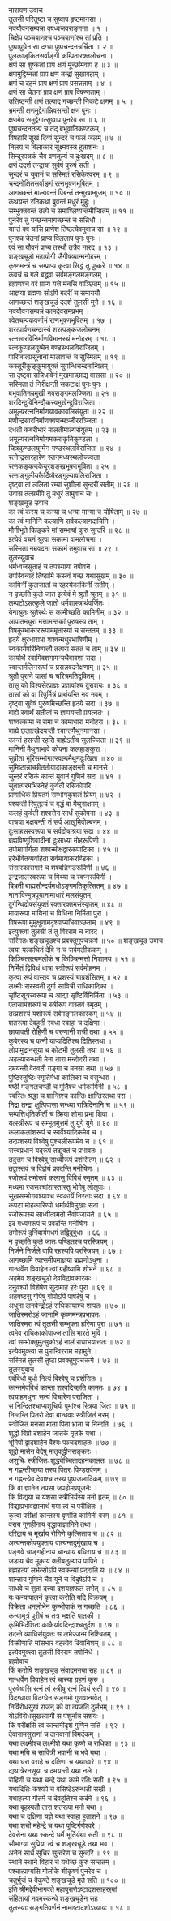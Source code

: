 नारायण उवाच  
तुलसी परितुष्टा च सुष्वाप हृष्टमानसा ।  
नवयौवनसम्पन्ना वृषध्वजवराङ्‌गना ॥ १ ॥  
चिक्षेप पञ्चबाणश्च पञ्चबाणांश्च तां प्रति ।  
पुष्पायुधेन सा दग्धा पुष्पचन्दनचर्चिता ॥ २ ॥  
पुलकाङ्‌कितसर्वाङ्‌गी कम्पितारक्तलोचना ।  
क्षणं सा शुष्कतां प्राप क्षणं मूर्च्छामवाप ह ॥ ३ ॥  
क्षणमुद्विग्नतां प्राप क्षणं तन्द्रां सुखावहाम् ।  
क्षणं च दहनं प्राप क्षणं प्राप प्रसन्नताम् ॥ ४ ॥  
क्षणं सा चेतनां प्राप क्षणं प्राप विषण्णताम् ।  
उत्तिष्ठन्ती क्षणं तल्पाद्‌ गच्छन्ती निकटे क्षणम् ॥ ५ ॥  
भ्रमन्ती क्षणमुद्वेगान्निवसन्ती क्षणं पुनः ।  
क्षणमेव समुद्वेगात्सुष्वाप पुनरेव सा ॥ ६ ॥  
पुष्पचन्दनतल्पं च तद्‌ बभूवातिकण्टकम् ।  
विषहारि सुखं दिव्यं सुन्दरं च फलं जलम् ॥ ७ ॥  
निलयं च बिलाकारं सूक्ष्मवस्त्रं हुताशनः ।  
सिन्दूरपत्रकं चैव व्रणतुल्यं च दुःखदम् ॥ ८ ॥  
क्षणं ददर्श तन्द्रायां सुवेषं पुरुषं सती ।  
सुन्दरं च युवानं च सस्मितं रसिकेश्वरम् ॥ ९ ॥  
चन्दनोक्षितसर्वाङ्‌गं रत्नभूषणभूषितम् ।  
आगच्छन्तं माल्यवन्तं पिबन्तं तन्मुखाम्बुजम् ॥ १० ॥  
कथयन्तं रतिकथां ब्रुवन्तं मधुरं मुहुः ।  
सम्भुक्तवन्तं तल्पे च समाश्लिष्यन्तमीप्सितम् ॥ ११ ॥  
पुनरेव तु गच्छन्तमागच्छन्तं च सन्निधौ ।  
यान्तं क्व यासि प्राणेश तिष्ठत्येवमुवाच सा ॥ १२ ॥  
पुनश्च चेतनां प्राप्य विललाप पुनः पुनः ।  
एवं सा यौवनं प्राप्य तस्थौ तत्रैव नारद ॥ १३ ॥  
शङ्‌खचूडो महायोगी जैगीषव्यान्मनोहरम् ।  
कृष्णमन्त्रं च सम्प्राप्य कृत्वा सिद्धं तु पुष्करे ॥ १४ ॥  
कवचं च गले बद्ध्वा सर्वमङ्‌गलमङ्‌गलम् ।  
ब्रह्मणश्च वरं प्राप्य यत्ते मनसि वाञ्छितम् ॥ १५ ॥  
आज्ञया ब्रह्मणः सोऽपि बदरीं च समाययौ ।  
आगच्छन्तं शङ्‌खचूडं ददर्श तुलसी मुने ॥ १६ ॥  
नवयौवनसम्पन्नं कामदेवसमप्रभम् ।  
श्वेतचम्पकवर्णाभं रत्नभूषणभूषितम् ॥ १७ ॥  
शरत्पार्वणचन्द्रास्यं शरत्पङ्‌कजलोचनम् ।  
रत्नसारविनिर्माणविमानस्थं मनोहरम् ॥ १८ ॥  
रत्नकुण्डलयुग्मेन गण्डस्थलविराजितम् ।  
पारिजातप्रसूनानां मालावन्तं च सुस्मितम् ॥ १९ ॥  
कस्तूरीकुङ्‌कुमायुक्तं सुगन्धिचन्दनान्वितम् ।  
सा दृष्ट्वा सन्निधावेनं मुखमाच्छाद्य वाससा ॥ २० ॥  
सस्मिता तं निरीक्षन्ती सकटाक्षं पुनः पुनः ।  
बभूवातिनम्रमुखी नवसङ्‌गमलज्जिता ॥ २१ ॥  
शरदिन्दुविनिन्द्यैकस्वमुखेन्दुविराजिता ।  
अमूल्यरत्ननिर्माणयावकावलिसंयुता ॥ २२ ॥  
मणीन्द्रसारनिर्माणक्वणन्मञ्जीररञ्जिता ।  
दधती कबरीभारं मालतीमाल्यसंयुतम् ॥ २३ ॥  
अमूल्यरत्ननिर्माणमकराकृतिकुण्डला ।  
चित्रकुण्डलयुग्मेन गण्डस्थलविराजिता ॥ २४ ॥  
रत्नेन्द्रसारहारेण स्तनमध्यस्थलोज्ज्वला ।  
रत्नकङ्‌कणकेयूरशङ्‌खभूषणभूषिता ॥ २५ ॥  
रत्नाङ्‌गुलीयकैर्दिव्यैरङ्‌गुल्यावलिराजिता ।  
दृष्ट्वा तां ललितां रम्यां सुशीलां सुन्दरीं सतीम् ॥ २६ ॥  
उवास तत्समीपे तु मधुरं तामुवाच सः ।  
शङ्खचूड उवाच  
का त्वं कस्य च कन्या च धन्या मान्या च योषिताम् ॥ २७ ॥  
का त्वं मानिनि कल्याणि सर्वकल्याणदायिनि ।  
मौनीभूते किङ्‌करे मां सम्भाषां कुरु सुन्दरि ॥ २८ ॥  
इत्येवं वचनं श्रुत्वा सकामा वामलोचना ।  
सस्मिता नम्रवदना सकामं तमुवाच सा ॥ २९ ॥  
तुलस्युवाच  
धर्मध्वजसुताहं च तपस्यायां तपोवने ।  
तपस्विन्यहं तिष्ठामि कस्त्वं गच्छ यथासुखम् ॥ ३० ॥  
कामिनीं कुलजातां च रहस्येकाकिनीं सतीम् ।  
न पृच्छति कुले जात इत्येवं मे श्रुतौ श्रुतम् ॥ ३१ ॥  
लम्पटोऽसत्कुले जातो धर्मशास्त्रार्थवर्जितः ।  
येनाश्रुतः श्रुतेरर्थः स कामीच्छति कामिनीम् ॥ ३२ ॥  
आपातमधुरां मत्तामन्तकां पुरुषस्य ताम् ।  
विषकुम्भाकाररूपाममृतास्यां च सन्ततम् ॥ ३३ ॥  
हृदये क्षुरधाराभां शश्वन्मधुरभाषिणीम् ।  
स्वकार्यपरिनिष्पत्त्यै तत्परा सततं च ताम् ॥ ३४ ॥  
कार्यार्थे स्वामिवशगामन्यथैवावशां सदा ।  
स्वान्तर्मलिनरूपां च प्रसन्नवदनेक्षणाम् ॥ ३५ ॥  
श्रुतौ पुराणे यासां च चरित्रमतिदूषितम् ।  
तासु को विश्वसेत्प्राज्ञः प्रज्ञावांश्च दुराशयः ॥ ३६ ॥  
तासां को वा रिपुर्मित्रं प्रार्थयन्ति नवं नवम् ।  
दृष्ट्वा सुवेषं पुरुषमिच्छन्ति हृदये सदा ॥ ३७ ॥  
बाह्ये स्वार्थं सतीत्वं च ज्ञापयन्ती प्रयत्नतः ।  
शश्वत्कामा च रामा च कामाधारा मनोहरा ॥ ३८ ॥  
बाह्ये छलात्खेदयन्ती स्वान्तर्मैथुनमानसा ।  
कान्तं हसन्ती रहसि बाह्येऽतीव सुलज्जिता ॥ ३९ ॥  
मानिनी मैथुनाभावे कोपना कलहाङ्‌कुरा ।  
सुप्रीता भूरिसम्भोगात्स्वल्पमैथुनदुःखिता ॥ ४० ॥  
सुमिष्टान्नाच्छीततोयादाकाङ्‌क्षन्ती च मानसे ।  
सुन्दरं रसिकं कान्तं युवानं गुणिनं सदा ॥ ४१ ॥  
सुतात्परमभिस्नेहं कुर्वती रसिकोपरि ।  
प्राणाधिकं प्रियतमं सम्भोगकुशलं प्रियम् ॥ ४२ ॥  
पश्यन्ती रिपुतुल्यं च वृद्धं वा मैथुनाक्षमम् ।  
कलहं कुर्वती शश्वत्तेन सार्धं सुकोपना ॥ ४३ ॥  
वाचया भक्षयन्ती तं सर्प आखुमिवोल्बणम् ।  
दुःसाहसस्वरूपा च सर्वदोषाश्रया सदा ॥ ४४ ॥  
ब्रह्मविष्णुशिवादीनां दुःसाध्या मोहरूपिणी ।  
तपोमार्गार्गला शश्वन्मोक्षद्वारकपाटिका ॥ ४५ ॥  
हरेर्भक्तिव्यवहिता सर्वमायाकरण्डिका ।  
संसारकारागारे च शश्वन्निगडरूपिणी ॥ ४६ ॥  
इन्द्रजालस्वरूपा च मिथ्या च स्वप्नरूपिणी ।  
बिभ्रती बाह्यसौन्दर्यमधोऽङ्‌गमतिकुत्सितम् ॥ ४७ ॥  
नानाविण्मूत्रपूयानामाधारं मलसंयुतम् ।  
दुर्गन्धिदोषसंयुक्तं रक्तारक्तमसंस्कृतम् ॥ ४८ ॥  
मायारूपा मायिनां च विधिना निर्मिता पुरा ।  
विषरूपा मुमुक्षूणामदृश्याप्यभिवाञ्छताम् ॥ ४९ ॥  
इत्युक्त्वा तुलसी तं तु विरराम च नारद ।  
सस्मितः शङ्‌खचूडश्च प्रवक्तुमुपचक्रमे ॥ ५० ॥
शङ्खचूड उवाच  
त्वया यत्कथितं देवि न च सर्वमलीककम् ।  
किञ्चित्सत्यमलीकं च किञ्चिन्मत्तो निशामय ॥ ५१ ॥  
निर्मितं द्विविधं धात्रा स्त्रीरूपं सर्वमोहनम् ।  
कृत्वा रूपं वास्तवं च प्रशस्यं चाप्रशंसितम् ॥ ५२ ॥  
लक्ष्मीः सरस्वती दुर्गा सावित्री राधिकादिका ।  
सृष्टिसूत्रस्वरूपा च आद्या सृष्टिर्विनिर्मिता ॥ ५३ ॥  
एतासामंशरूपं च स्त्रीरूपं वास्तवं स्मृतम् ।  
तत्प्रशस्यं यशोरूपं सर्वमङ्‌गलकारकम् ॥ ५४ ॥  
शतरूपा देवहूती स्वधा स्वाहा च दक्षिणा ।  
छायावती रोहिणी च वरुणानी शची तथा ॥ ५५ ॥  
कुबेरस्य च पत्नी याप्यदितिश्च दितिस्तथा ।  
लोपामुद्रानसूया च कोटभी तुलसी तथा ॥ ५६ ॥  
अहल्यारुन्धती मेना तारा मन्दोदरी तथा ।  
दमयन्ती वेदवती गङ्‌गा च मनसा तथा ॥ ५७ ॥  
पुष्टिस्तुष्टिः स्मृतिर्मेधा कालिका च वसुन्धरा ।  
षष्ठी मङ्‌गलचण्डी च मूर्तिश्च धर्मकामिनी ॥ ५८ ॥  
स्वस्तिः श्रद्धा च शान्तिश्च कान्तिः क्षान्तिस्तथा परा ।  
निद्रा तन्द्रा क्षुत्पिपासा सन्ध्या रात्रिदिनानि च ॥ ५९ ॥  
सम्पत्तिर्धृतिकीर्ती च क्रिया शोभा प्रभा शिवा ।  
यत्स्त्रीरूपं च सम्भूतमुत्तमं तु युगे युगे ॥ ६० ॥  
कलाकलांशरूपं च स्वर्वेश्यादिकमेव च ।  
तदप्रशस्यं विश्वेषु पुंश्चलीरूपमेव च ॥ ६१ ॥  
सत्त्वप्रधानं यद्‌रूपं तद्युक्तं च प्रभावतः ।  
तदुत्तमं च विश्वेषु साध्वीरूपं प्रशंसितम् ॥ ६२ ॥  
तद्वास्तवं च विज्ञेयं प्रवदन्ति मनीषिणः ।  
रजोरूपं तमोरूपं कलासु विविधं स्मृतम् ॥ ६३ ॥  
मध्यमा रजसश्चांशास्तास्तु भोगेषु लोलुपाः ।  
सुखसम्भोगवश्याश्च स्वकार्ये निरताः सदा ॥ ६४ ॥  
कपटा मोहकारिण्यो धर्मार्थविमुखाः सदा ।  
रजोरूपस्य साध्वीत्वमतो नैवोपजायते ॥ ६५ ॥  
इदं मध्यमरूपं च प्रवदन्ति मनीषिणः ।  
तमोरूपं दुर्निवार्यमधमं तद्विदुर्बुधाः ॥ ६६ ॥  
न पृच्छति कुले जातः पण्डितश्च परस्त्रियम् ।  
निर्जने निर्जले वापि रहस्यपि परस्त्रियम् ॥ ६७ ॥  
आगच्छामि त्वत्समीपमाज्ञया ब्रह्मणोऽधुना ।  
गान्धर्वेण विवाहेन त्वां ग्रहीष्यामि शोभने ॥ ६८ ॥  
अहमेव शङ्‌खचूडो देवविद्रावकारकः ।  
दनुवंश्यो विशेषेण सुदामाहं हरेः पुरा ॥ ६९ ॥  
अहमष्टसु गोपेषु गोपोऽपि पार्षदेषु च ।  
अधुना दानवेन्द्रोऽहं राधिकायाश्च शापतः ॥ ७० ॥  
जातिस्मरोऽहं जानामि कृष्णमन्त्रप्रभावतः ।  
जातिस्मरा त्वं तुलसी सम्भुक्ता हरिणा पुरा ॥ ७१ ॥  
त्वमेव राधिकाकोपाज्जातासि भारते भुवि ।  
त्वां सम्भोक्तुमुत्सुकोऽहं नालं राधाभयात्ततः ॥ ७२ ॥  
इत्येवमुक्त्वा स पुमान्विरराम महामुने ।  
सस्मितं तुलसी तुष्टा प्रवक्तुमुपचक्रमे ॥ ७३ ॥  
तुलस्युवाच  
एवंविधो बुधो नित्यं विश्वेषु च प्रशंसितः ।  
कान्तमेवंविधं कान्ता शश्वदिच्छति कामतः ॥ ७४ ॥  
त्वयाहमधुना सत्यं विचारेण पराजिता ।  
स निन्दितश्चाप्यशुचिर्यः पुमांश्च स्त्रिया जितः ॥ ७५ ॥  
निन्दन्ति पितरो देवा बान्धवाः स्त्रीजितं नरम् ।  
स्त्रीजितं मनसा माता पिता भ्राता च निन्दति ॥ ७६ ॥  
शुद्धो विप्रो दशाहेन जातके मृतके यथा ।  
भूमिपो द्वादशाहेन वैश्यः पञ्चदशाहतः ॥ ७७ ॥  
शूद्रो मासेन वेदेषु मातृवद्धीनसङ्‌करः ।  
अशुचिः स्त्रीजितः शुद्ध्येच्चितादहनकालतः ॥ ७८ ॥  
न गह्णन्तीच्छया तस्य पितरः पिण्डतर्पणम् ।  
न गह्णन्त्येव देवाश्च तस्य पुष्पजलादिकम् ॥ ७९ ॥  
किं वा ज्ञानेन तपसा जपहोमप्रपूजनैः ।  
किं विद्यया च यशसा स्त्रीभिर्यस्य मनो हृतम् ॥ ८० ॥  
विद्याप्रभावज्ञानार्थं मया त्वं च परीक्षितः ।  
कृत्वा परीक्षां कान्तस्य वृणोति कामिनी वरम् ॥ ८१ ॥  
वराय गुणहीनाय वृद्धायाज्ञानिने तथा ।  
दरिद्राय च मूर्खाय रोगिणे कुत्सिताय च ॥ ८२ ॥  
अत्यन्तकोपयुक्ताय वात्यन्तदुर्मुखाय च ।  
पङ्‌गवे चाङ्‌गहीनाय चान्धाय बधिराय च ॥ ८३ ॥  
जडाय चैव मूकाय क्लीबतुल्याय पापिने ।  
ब्रह्महत्यां लभेत्सोऽपि स्वकन्यां प्रददाति यः ॥ ८४ ॥  
शान्ताय गुणिने चैव यूने च विदुषेऽपि च ।  
साधवे च सुतां दत्त्वा दशयज्ञफलं लभेत् ॥ ८५ ॥  
यः कन्यापालनं कृत्वा करोति यदि विक्रयम् ।  
विक्रेता धनलोभेन कुम्भीपाकं स गच्छति ॥ ८६ ॥  
कन्यामूत्रं पुरीषं च तत्र भक्षति पातकी ।  
कृमिभिर्दंशितः काकैर्यावदिन्द्राश्चतुर्दश ॥ ८७ ॥  
तदन्ते व्याधिसंयुक्तः स लभेज्जन्म निश्चितम् ।  
विक्रीणाति मांसभारं वहत्येव दिवानिशम् ॥ ८८ ॥  
इत्येवमुक्त्वा तुलसी विरराम तपोनिधे ।  
ब्रह्मोवाच  
किं करोषि शङ्‌खचूड संवादमनया सह ॥ ८९ ॥  
गान्धर्वेण विवाहेन त्वं चास्या ग्रहणं कुरु ।  
पुरुषेष्वसि रत्नं त्वं स्त्रीषु रत्नं त्वियं सती ॥ ९० ॥  
विदग्धाया विदग्धेन सङ्‌गमो गुणवान्भवेत् ।  
निर्विरोधसुखं राजन् को वा त्यजति दुर्लभम् ॥ ९१ ॥  
योऽविरोधसुखत्यागी स पशुर्नात्र संशयः ।  
किं परीक्षसि त्वं कान्तमीदृशं गुणिनं सति ॥ ९२ ॥  
देवानामसुराणां च दानवानां विमर्दकम् ।  
यथा लक्ष्मीश्च लक्ष्मीशे यथा कृष्णे च राधिका ॥ ९३ ॥  
यथा मयि च सावित्री भवानी च भवे यथा ।  
यथा धरा वराहे च दक्षिणा च यथाध्वरे ॥ ९४ ॥  
द्यथात्रेरनसूया च दमयन्ती यथा नले ।  
रोहिणी च यथा चन्द्रे यथा कामे रतिः सती ॥ ९५ ॥  
यथादितिः कश्यपे च वसिष्ठेऽरुन्धती सखी ।  
यथाहल्या गौतमे च देवहूतिश्च कर्दमे ॥ ९६ ॥  
यथा बृहस्पतौ तारा शतरूपा मनौ यथा ।  
यथा च दक्षिणा यज्ञे यथा स्वाहा हुताशने ॥ ९७ ॥  
यथा शची महेन्द्रे च यथा पुष्टिर्गणेश्वरे ।  
देवसेना यथा स्कन्दे धर्मे भूर्तिर्यथा सती ॥ ९८ ॥  
सौभाग्या सुप्रिया त्वं च शङ्‌खचूडे तथा भव ।  
अनेन सार्धं सुचिरं सुन्दरेण च सुन्दरि ॥ ९९ ॥  
स्थाने स्थाने विहारं च यथेच्छं कुरु सन्ततम् ।  
पश्चात्प्राप्यसि गोलोके श्रीकृष्णं पुनरेव च ।  
चतुर्भुजं च वैकुण्ठे शङ्‌खचूडे मृते सति ॥ १०० ॥  
इति श्रीमद्देवीभागवते महापुराणेऽष्टादशसाहस्र्यां  
संहितायां नवमस्कन्धे शङ्‌खचूडेन सह  
तुलस्याः सङ्‌गतिवर्णनं नामाष्टादशोऽध्यायः ॥ १८ ॥
